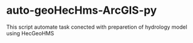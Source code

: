 # auto-geoHecHms-ArcGIS-py
This script automate task conected with preparetion of hydrology model using HecGeoHMS
